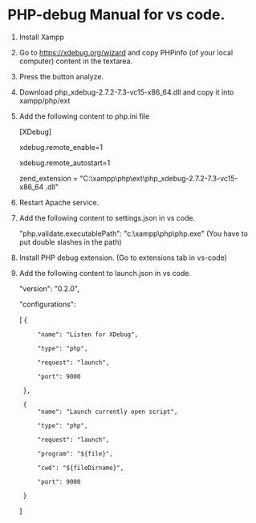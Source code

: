 # PHP-debug Manual for vs code.

1. Install Xampp

2. Go to https://xdebug.org/wizard and copy PHPinfo (of your local computer) content in the textarea.

3. Press the button analyze.

4. Download php_xdebug-2.7.2-7.3-vc15-x86_64.dll and copy it into xampp/php/ext

5. Add the following content to php.ini file

    [XDebug]
    
    xdebug.remote_enable=1
    
    xdebug.remote_autostart=1
    
    zend_extension = "C:\xampp\php\ext\php_xdebug-2.7.2-7.3-vc15-x86_64 .dll"

6. Restart Apache service.

7. Add the following content to settings.json in vs code.

    "php.validate.executablePath": "c:\\xampp\\php\\php.exe" (You have to put double slashes in the path)

8. Install PHP debug extension. (Go to extensions tab in vs-code)

9. Add the following content to launch.json in vs code.

    "version": "0.2.0",
    
    "configurations": 
    
    [
        {
        
            "name": "Listen for XDebug",
            
            "type": "php",
            
            "request": "launch",
            
            "port": 9000
            
        },
        
        {
            "name": "Launch currently open script",
            
            "type": "php",
            
            "request": "launch",
            
            "program": "${file}",
            
            "cwd": "${fileDirname}",
            
            "port": 9000
            
        }    
    ]



